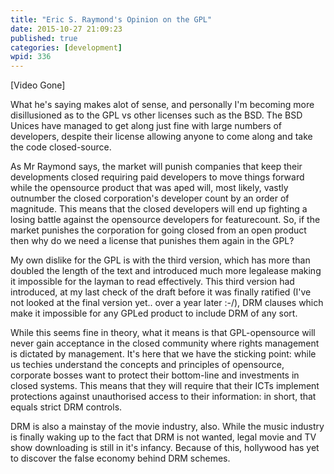 ```yaml
---
title: "Eric S. Raymond's Opinion on the GPL"
date: 2015-10-27 21:09:23
published: true
categories: [development]
wpid: 336
---
```


\[Video Gone\]

What he's saying makes alot of sense, and personally I'm becoming more disillusioned as to the GPL vs other licenses such as the BSD. The BSD Unices have managed to get along just fine with large numbers of developers, despite their license allowing anyone to come along and take the code closed-source.

As Mr Raymond says, the market will punish companies that keep their developments closed requiring paid developers to move things forward while the opensource product that was aped will, most likely, vastly outnumber the closed corporation's developer count by an order of magnitude. This means that the closed developers will end up fighting a losing battle against the opensource developers for featurecount. So, if the market punishes the corporation for going closed from an open product then why do we need a license that punishes them again in the GPL?

My own dislike for the GPL is with the third version, which has more than doubled the length of the text and introduced much more legalease making it impossible for the layman to read effectively. This third version had introduced, at my last check of the draft before it was finally ratified (I've not looked at the final version yet.. over a year later :-/), DRM clauses which make it impossible for any GPLed product to include DRM of any sort.

While this seems fine in theory, what it means is that GPL-opensource will never gain acceptance in the closed community where rights management is dictated by management. It's here that we have the sticking point: while us techies understand the concepts and principles of opensource, corporate bosses want to protect their bottom-line and investments in closed systems. This means that they will require that their ICTs implement protections against unauthorised access to their information: in short, that equals strict DRM controls.

DRM is also a mainstay of the movie industry, also. While the music industry is finally waking up to the fact that DRM is not wanted, legal movie and TV show downloading is still in it's infancy. Because of this, hollywood has yet to discover the false economy behind DRM schemes.